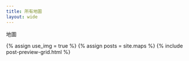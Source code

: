 ```yaml
---
title: 所有地圖
layout: wide
---
```


地圖

{% assign use_img = true %}
{% assign posts = site.maps %}
{% include post-preview-grid.html %}